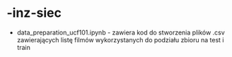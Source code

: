 # -inz-siec

* data_preparation_ucf101.ipynb - zawiera kod do stworzenia plików .csv zawierających listę filmów wykorzystanych do podziału zbioru na test i train
